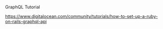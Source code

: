 GraphQL Tutorial

https://www.digitalocean.com/community/tutorials/how-to-set-up-a-ruby-on-rails-graphql-api
